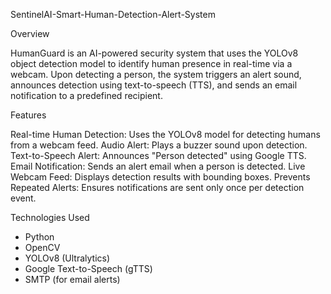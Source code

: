 SentinelAI-Smart-Human-Detection-Alert-System

Overview

HumanGuard is an AI-powered security system that uses the YOLOv8 object detection model to identify human presence in real-time via a webcam. Upon detecting a person, the system triggers an alert sound, announces detection using text-to-speech (TTS), and sends an email notification to a predefined recipient. 

Features

Real-time Human Detection: Uses the YOLOv8 model for detecting humans from a webcam feed.
Audio Alert: Plays a buzzer sound upon detection.
Text-to-Speech Alert: Announces "Person detected" using Google TTS.
Email Notification: Sends an alert email when a person is detected.
Live Webcam Feed: Displays detection results with bounding boxes.
Prevents Repeated Alerts: Ensures notifications are sent only once per detection event.

Technologies Used

- Python
- OpenCV
- YOLOv8 (Ultralytics)
- Google Text-to-Speech (gTTS)
- SMTP (for email alerts)




